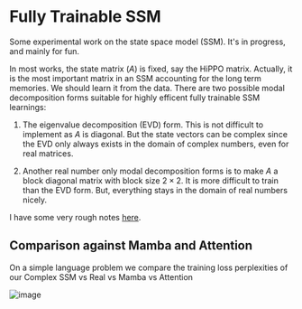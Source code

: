 # Fully Trainable SSM

Some experimental work on the state space model (SSM). It's in progress, and mainly for fun.  

In most works, the state matrix ($A$) is fixed, say the HiPPO matrix. Actually, it is the most important matrix in an SSM accounting for the long term memories. We should learn it from the data. There are two possible modal decomposition forms suitable for highly efficent fully trainable SSM learnings:

1) The eigenvalue decomposition (EVD) form. This is not difficult to implement as $A$ is diagonal. But the state vectors can be complex since the EVD only always exists in the domain of complex numbers, even for real matrices.

2) Another real number only modal decomposition forms is to make $A$ a block diagonal matrix with block size $2\times 2$. It is more difficult to train than the EVD form. But, everything stays in the domain of real numbers nicely.

 I have some very rough notes [here](https://www.overleaf.com/read/wwjbsyjsyfrm#f6fa3b).



## Comparison against Mamba and Attention
On a simple language problem we compare the training loss perplexities of our Complex SSM vs Real vs Mamba vs Attention

![image](https://github.com/user-attachments/assets/ba60d266-59e8-43de-bee8-ac02b37571d6)
